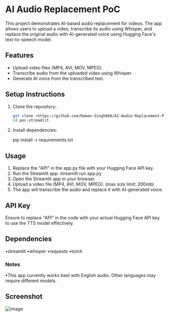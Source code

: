 # AI Audio Replacement PoC

This project demonstrates AI-based audio replacement for videos. The app allows users to upload a video, transcribe its audio using Whisper, and replace the original audio with AI-generated voice using Hugging Face's text-to-speech model.

## Features
- Upload video files (MP4, AVI, MOV, MPEG).
- Transcribe audio from the uploaded video using Whisper.
- Generate AI voice from the transcribed text.

## Setup Instructions

1. Clone the repository:
   ```bash
   git clone <https://github.com/Raman-Singh666/AI-Audio-Replacement-PoC>
   cd poc-streamlit

2. Install dependencies:
	
	pip install -r requirements.txt

## Usage

1. Replace the "API" in the app.py file with your Hugging Face API key.
2. Run the Streamlit app:
   streamlit run app.py
3. Open the Streamlit app in your browser.
4. Upload a video file (MP4, AVI, MOV, MPEG). (max size limit: 200mb)
5. The app will transcribe the audio and replace it with AI-generated voice.

## API Key

Ensure to replace "API" in the code with your actual Hugging Face API key to use the TTS model effectively.

## Dependencies

•streamlit
•whisper
•requests
•torch

### Notes ###

•This app currently works best with English audio. Other languages may require different models.

## Screenshot

![image](https://github.com/user-attachments/assets/66c4b9f1-be48-4c41-bb6c-365349f77fea)


